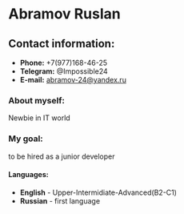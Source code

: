 # Abramov Ruslan
## Contact information:
 * **Phone:** +7(977)168-46-25
 * **Telegram:** @Impossible24
 * **E-mail:** abramov-24@yandex.ru
### About myself: 
Newbie in IT world
### My goal:
to be hired as a junior developer
#### **Languages:**
* **English** - Upper-Intermidiate-Advanced(B2-C1)
* **Russian** - first language
